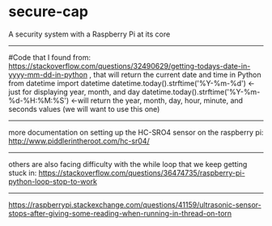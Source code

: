 # secure-cap
A security system with a Raspberry Pi at its core
***
#Code that I found from: https://stackoverflow.com/questions/32490629/getting-todays-date-in-yyyy-mm-dd-in-python , that will return the current date and time in Python
  from datetime import datetime
  datetime.today().strftime('%Y-%m-%d') <-just for displaying year, month, and day
  datetime.today().strftime('%Y-%m-%d-%H:%M:%S') <-will return the year, month, day, hour, minute, and seconds values (we will want           to use this one)
  ***
  more documentation on setting up the HC-SRO4 sensor on the raspberry pi: http://www.piddlerintheroot.com/hc-sr04/
  ***
  others are also facing difficulty with the while loop that we keep getting stuck in: https://stackoverflow.com/questions/36474735/raspberry-pi-python-loop-stop-to-work
 ***
 https://raspberrypi.stackexchange.com/questions/41159/ultrasonic-sensor-stops-after-giving-some-reading-when-running-in-thread-on-torn
